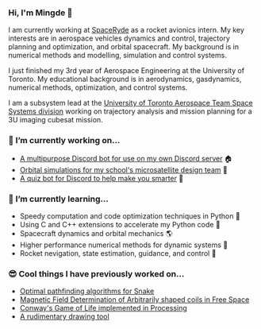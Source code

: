 ### Hi, I'm Mingde 👋

I am currently working at [SpaceRyde](https://www.spaceryde.com/) as a rocket avionics intern. My key interests are in aerospace vehicles dynamics and control, trajectory planning and optimization, and orbital spacecraft. My background is in numerical methods and modelling, simulation and control systems.

I just finished my 3rd year of Aerospace Engineering at the University of Toronto. My educational background is in aerodynamics, gasdynamics, numerical methods, optimization, and control systems.

I am a subsystem lead at the [University of Toronto Aerospace Team Space Systems division](https://www.utat.ca/space-systems) working on trajectory analysis and mission planning for a 3U imaging cubesat mission.

### 🔭 I’m currently working on...
* [A multipurpose Discord bot for use on my own Discord server](https://github.com/itchono/Comrade) 🏠
* [Orbital simulations for my school's microsatellite design team](https://github.com/spacesys-finch/hypernova) 📡
* [A quiz bot for Discord to help make you smarter](https://github.com/micropipette/studybot) 🧠

### 🌱 I’m currently learning...
* Speedy computation and code optimization techniques in Python 🐍
* Using C and C++ extensions to accelerate my Python code 💨
* Spacecraft dynamics and orbital mechanics 🌎
* Higher performance numerical methods for dynamic systems 🌌
* Rocket nevigation, state estimation, guidance, and control 🚀

### 😎 Cool things I have previously worked on...
* [Optimal pathfinding algorithms for Snake](https://github.com/itchono/ESC190-snek)
* [Magnetic Field Determination of Arbitrarily shaped coils in Free Space](https://github.com/vuthalab/biot-savart)
* [Conway's Game of Life implemented in Processing](https://github.com/itchono/Conway-GOL)
* [A rudimentary drawing tool](http://mingde.tk/altair/)
